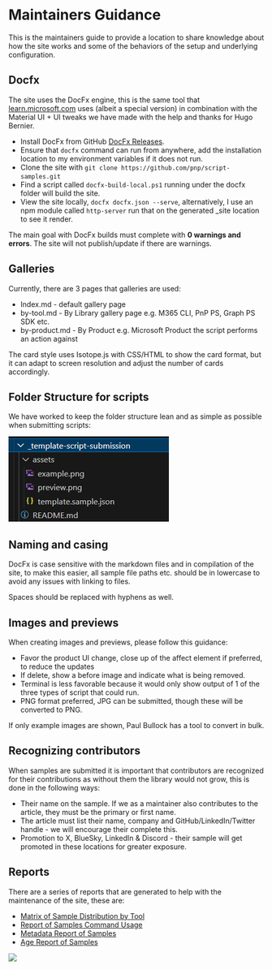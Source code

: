 # Maintainers Guidance

This is the maintainers guide to provide a location to share knowledge about how the site works and some of the behaviors of the setup and underlying configuration.

## Docfx

The site uses the DocFx engine, this is the same tool that [learn.microsoft.com](https://learn.microsoft.com) uses (albeit a special version) in combination with the Material UI + UI tweaks we have made with the help and thanks for Hugo Bernier.

- Install DocFx from GitHub [DocFx Releases](https://github.com/dotnet/docfx/releases).
- Ensure that ```docfx``` command can run from anywhere, add the installation location to my environment variables if it does not run.
- Clone the site with ```git clone https://github.com/pnp/script-samples.git```
- Find a script called ```docfx-build-local.ps1``` running under the docfx folder will build the site. 
- View the site locally, ```docfx docfx.json --serve```, alternatively, I use an npm module called ```http-server``` run that on the generated _site location to see it render.

The main goal with DocFx builds must complete with **0 warnings and errors**. The site will not publish/update if there are warnings.


## Galleries

Currently, there are 3 pages that galleries are used:

* Index.md - default gallery page
* by-tool.md - By Library gallery page e.g. M365 CLI, PnP PS, Graph PS SDK etc.
* by-product.md - By Product e.g. Microsoft Product the script performs an action against

The card style uses Isotope.js with CSS/HTML to show the card format, but it can adapt to screen resolution and adjust the number of cards accordingly.

## Folder Structure for scripts

We have worked to keep the folder structure lean and as simple as possible when submitting scripts:

![Folder Structure](../assets/contributing/folder-structure.png)

## Naming and casing

DocFx is case sensitive with the markdown files and in compilation of the site, to make this easier, all sample file paths etc. should be in lowercase to avoid any issues with linking to files.

Spaces should be replaced with hyphens as well.

## Images and previews

When creating images and previews, please follow this guidance:

* Favor the product UI change, close up of the affect element if preferred, to reduce the updates
* If delete, show a before image and indicate what is being removed.
* Terminal is less favorable because it would only show output of 1 of the three types of script that could run.
* PNG format preferred, JPG can be submitted, though these will be converted to PNG.

If only example images are shown, Paul Bullock has a tool to convert in bulk.

## Recognizing contributors

When samples are submitted it is important that contributors are recognized for their contributions as without them the library would not grow, this is done in the following ways:

* Their name on the sample. If we as a maintainer also contributes to the article, they must be the primary or first name.
* The article must list their name, company and GitHub/LinkedIn/Twitter handle - we will encourage their complete this.
* Promotion to X, BlueSky, LinkedIn & Discord  - their sample will get promoted in these locations for greater exposure.

## Reports

There are a series of reports that are generated to help with the maintenance of the site, these are:

* [Matrix of Sample Distribution by Tool](https://pnp.github.io/script-samples/matrix.html)
* [Report of Samples Command Usage](https://pnp.github.io/script-samples/cmdusage.html)
* [Metadata Report of Samples](https://pnp.github.io/script-samples/metadata.html)
* [Age Report of Samples](https://pnp.github.io/script-samples/age.html)

<img src="https://m365-visitor-stats.azurewebsites.net/script-samples/contributing/maintainers-guidance" aria-hidden="true" />
